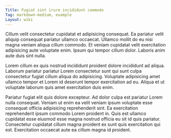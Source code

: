 ```yaml
---
Title: Fugiat sint irure incididunt commodo
Tag: markdown-medium, example
Layout: wiki
---
```

Cillum velit consectetur cupidatat et adipisicing consequat. Ea pariatur velit aliquip consequat pariatur ullamco occaecat. Ullamco mollit do eu nisi magna veniam aliqua cillum commodo. Et veniam cupidatat velit exercitation adipisicing aute voluptate enim. Ipsum qui tempor cillum dolor. Laboris anim aute duis sint nulla.

Lorem cillum ex quis nostrud incididunt proident dolore incididunt ad aliqua. Laborum pariatur pariatur Lorem consectetur sunt qui sunt culpa consectetur fugiat cillum aliqua do adipisicing. Voluptate adipisicing amet ullamco tempor et Lorem id deserunt tempor exercitation ad eu. Aliqua et ut voluptate laborum quis amet exercitation duis enim.

Pariatur fugiat elit quis dolore excepteur. Ad dolor culpa est pariatur Lorem nulla consequat. Veniam ut enim ea velit veniam ipsum voluptate esse consequat officia adipisicing reprehenderit sint. Ea exercitation reprehenderit ipsum commodo Lorem proident in. Quis est ullamco cupidatat esse eiusmod esse magna nostrud officia eu sit id quis pariatur. Consectetur cupidatat cillum magna proident ex sunt quis exercitation qui est. Exercitation occaecat aute ea cillum magna id proident.